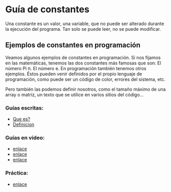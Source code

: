 # Guía de constantes
Una constante es un valor, una variable, que no puede ser alterado durante la ejecución del programa. Tan solo se puede leer, no se puede modificar.

## Ejemplos de constantes en programación
Veamos algunos ejemplos de constantes en programación. Si nos fijamos en las matemáticas, tenemos las dos constantes más famosas que son:
El número Pi π.
El número e.
En programación también tenemos otros ejemplos. Éstos pueden venir definidos por el propio lenguaje de programación, como puede ser un código de color, errores del sistema, etc.

Pero también las podemos definir nosotros, como el tamaño máximo de una array o matriz, un texto que se utilice en varios sitios del código…

### Guías escritas:
- [Que es?](https://kikopalomares.com/clases/que-es-una-constante-en-programacion)
- [Definicion](https://lenguajesdeprogramacion.net/diccionario/que-es-una-constante-en-programacion/)
### Guías en vídeo:
- [enlace](https://www.youtube.com/watch?v=JuQU_iOhU0w)
- [enlace](https://www.youtube.com/watch?v=hq8UzTigBx0)
- [enlace](https://www.youtube.com/watch?v=neeVQ8ZDXLk)
### Práctica:
- [enlace](https://docs.google.com/document/d/1aEXR4bHx34af4czzooOJ2uXIgjpOMOzgD9L_MNyBfhw/edit?usp=sharing)
